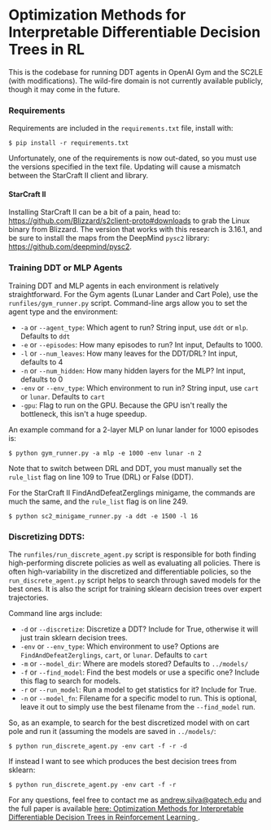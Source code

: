 # Optimization Methods for Interpretable Differentiable Decision Trees in RL

This is the codebase for running DDT agents in OpenAI Gym and the SC2LE (with modifications). The wild-fire domain is not currently available publicly, though it may come in the future.

### Requirements

Requirements are included in the `requirements.txt` file, install with:
```
$ pip install -r requirements.txt
```
Unfortunately, one of the requirements is now out-dated, so you must use the versions specified in the text file. Updating will cause a mismatch between the StarCraft II client and library.

#### StarCraft II
Installing StarCraft II can be a bit of a pain, head to: https://github.com/Blizzard/s2client-proto#downloads to grab the Linux binary from Blizzard. The version that works with this research is 3.16.1, and be sure to install the maps from the DeepMind `pysc2` library: https://github.com/deepmind/pysc2.

### Training DDT or MLP Agents
Training DDT and MLP agents in each environment is relatively straightforward. For the Gym agents (Lunar Lander and Cart Pole), use the `runfiles/gym_runner.py` script. Command-line args allow you to set the agent type and the environment:

* `-a` or `--agent_type`: Which agent to run? String input, use `ddt` or `mlp`. Defaults to `ddt`
* `-e` or `--episodes`: How many episodes to run? Int input, Defaults to 1000.
* `-l` or `--num_leaves`: How many leaves for the DDT/DRL? Int input, defaults to 4
* `-n` or `--num_hidden`: How many hidden layers for the MLP? Int input, defaults to 0
* `-env` or `--env_type`: Which environment to run in? String input, use `cart` or `lunar`. Defaults to `cart`
* `-gpu`: Flag to run on the GPU. Because the GPU isn't really the bottleneck, this isn't a huge speedup.

An example command for a 2-layer MLP on lunar lander for 1000 episodes is:
```
$ python gym_runner.py -a mlp -e 1000 -env lunar -n 2
```

Note that to switch between DRL and DDT, you must manually set the `rule_list` flag on line 109 to True (DRL) or False (DDT).

For the StarCraft II FindAndDefeatZerglings minigame, the commands are much the same, and the `rule_list` flag is on line 249.
```
$ python sc2_minigame_runner.py -a ddt -e 1500 -l 16
```

### Discretizing DDTS:
The `runfiles/run_discrete_agent.py` script is responsible for both finding high-performing discrete policies as well as evaluating all policies. There is often high-variability in the discretized and differentiable policies, so the `run_discrete_agent.py` script helps to search through saved models for the best ones. It is also the script for training sklearn decision trees over expert trajectories.

Command line args include:
* `-d` or `--discretize`: Discretize a DDT? Include for True, otherwise it will just train sklearn decision trees.
* `-env` or `--env_type`: Which environment to use? Options are `FindAndDefeatZerglings`, `cart`, or `lunar`. Defaults to `cart`
* `-m` or `--model_dir`: Where are models stored? Defaults to `../models/`
* `-f` or `--find_model`: Find the best models or use a specific one? Include this flag to search for models.
* `-r` or `--run_model`: Run a model to get statistics for it? Include for True.
* `-n` or `--model_fn`: Filename for a specific model to run. This is optional, leave it out to simply use the best filename from the `--find_model` run.

So, as an example, to search for the best discretized model with on cart pole and run it (assuming the models are saved in `../models/`:
```
$ python run_discrete_agent.py -env cart -f -r -d
```
If instead I want to see which produces the best decision trees from sklearn:
```
$ python run_discrete_agent.py -env cart -f -r
```

For any questions, feel free to contact me as andrew.silva@gatech.edu and the full paper is available [here: Optimization Methods for Interpretable Differentiable Decision Trees in Reinforcement Learning
](https://arxiv.org/abs/1903.09338).